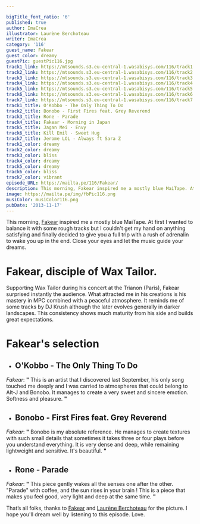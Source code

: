 ```yaml
---

bigTitle_font_ratio: '6'
published: true
author: ImaCrea
illustrator: Laurène Berchoteau
writer: ImaCrea
category: '116'
guest_name: Fakear
guest_color: dreamy
guestPic: guestPic116.jpg
track1_link: https://mtsounds.s3.eu-central-1.wasabisys.com/116/track1.mp3
track2_link: https://mtsounds.s3.eu-central-1.wasabisys.com/116/track2.mp3
track3_link: https://mtsounds.s3.eu-central-1.wasabisys.com/116/track3.mp3
track4_link: https://mtsounds.s3.eu-central-1.wasabisys.com/116/track4.mp3
track5_link: https://mtsounds.s3.eu-central-1.wasabisys.com/116/track5.mp3
track6_link: https://mtsounds.s3.eu-central-1.wasabisys.com/116/track6.mp3
track7_link: https://mtsounds.s3.eu-central-1.wasabisys.com/116/track7.mp3
track1_title: O'Kobbo - The Only Thing To Do
track2_title: Bonobo - First Fires feat. Grey Reverend
track3_title: Rone - Parade
track4_title: Fakear - Morning in Japan
track5_title: Jagan Mei - Envy
track6_title: Kill Emil - Sweet Hug
track7_title: Jerome LOL - Always ft Sara Z
track1_color: dreamy
track2_color: dreamy
track3_color: bliss
track4_color: dreamy
track5_color: dreamy
track6_color: bliss
track7_color: vibrant
episode_URL: https://mailta.pe/116/Fakear/
description: This morning, Fakear inspired me a mostly blue MaiTape. At first I wanted to balance it with some rough tracks but I couldn't get my hand on anything satisfying and finally decided to give you a full trip with a rush of adrenalin to wake you up in the end. Close your eyes and let the music guide your dreams.
image: https://mailta.pe/img/fbPic116.png
musiColor: musiColor116.png
pubDate: '2013-11-17'
---
```

This morning, [Fakear](https://www.facebook.com/fakear/) inspired me a mostly blue MaiTape. At first I wanted to balance it with some rough tracks but I couldn't get my hand on anything satisfying and finally decided to give you a full trip with a rush of adrenalin to wake you up in the end. Close your eyes and let the music guide your dreams.

# Fakear, disciple of Wax Tailor.

Supporting Wax Tailor during his concert at the Trianon (Paris), Fakear surprised instantly the audience. What attracted me in his creations is his mastery in MPC combined with a peaceful atmosphere. It reminds me of some tracks by DJ Krush although the later evolves generally in darker landscapes. This consistency shows much maturity from his side and builds great expectations.


# Fakear's selection

+ ## O'Kobbo - The Only Thing To Do
_Fakear_: **"** This is an artist that I discovered last September, his only song touched me deeply and I was carried to atmospheres that could belong to Alt-J and Bonobo. It manages to create a very sweet and sincere emotion. Softness and pleasure.  **"** 

+ ## Bonobo - First Fires feat. Grey Reverend
_Fakear_:  **"**  Bonobo is my absolute reference. He manages to create textures with such small details that sometimes it takes three or four plays before you understand everything. It is very dense and deep, while remaining lightweight and sensitive. It's beautiful. **"** 

+ ## Rone - Parade
_Fakear_: **"** This piece gently wakes all the senses one after the other. "Parade" with coffee, and the sun rises in your brain ! This is a piece that makes you feel good, very light and deep at the same time. **"** 


That’s all folks, thanks to [Fakear](https://www.facebook.com/fakear/) and [Laurène Berchoteau](http://www.laureneberchoteau.com/) for the picture. I hope you'll dream well by listening to this episode. Love.
